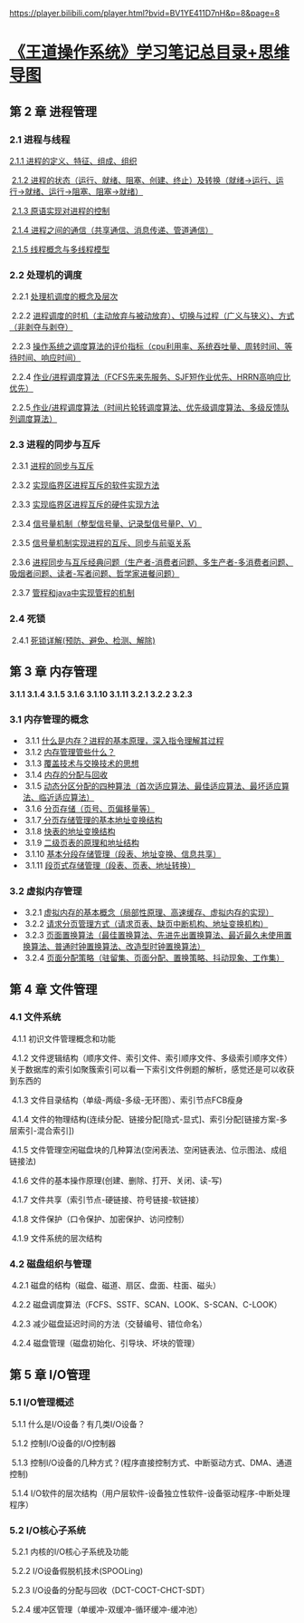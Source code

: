 https://player.bilibili.com/player.html?bvid=BV1YE411D7nH&p=8&page=8

# [《王道操作系统》学习笔记总目录+思维导图](https://blog.csdn.net/weixin_43914604/article/details/104415990)

## 第 2 章 进程管理

### 2.1 进程与线程

[         2.1.1 进程的定义、特征、组成、组织](https://blog.csdn.net/weixin_43914604/article/details/104758221)

​         [2.1.2 进程的状态（运行、就绪、阻塞、创建、终止）及转换（就绪->运行、运行->就绪、运行->阻塞、阻塞->就绪）](https://blog.csdn.net/weixin_43914604/article/details/104819326)

​         [2.1.3 原语实现对进程的控制](https://blog.csdn.net/weixin_43914604/article/details/104880533)

​         [2.1.4 进程之间的通信（共享通信、消息传递、管道通信）](https://blog.csdn.net/weixin_43914604/article/details/104882398)

​         [2.1.5 线程概念与多线程模型](https://blog.csdn.net/weixin_43914604/article/details/104885645)



### 2.2 处理机的调度

​         2.2.1 [处理机调度的概念及层次](https://blog.csdn.net/weixin_43914604/article/details/105323244)

​         2.2.2 [进程调度的时机（主动放弃与被动放弃）、切换与过程（广义与狭义）、方式（非剥夺与剥夺）](https://blog.csdn.net/weixin_43914604/article/details/105324472)

​         2.2.3 [操作系统之调度算法的评价指标（cpu利用率、系统吞吐量、周转时间、等待时间、响应时间）](https://blog.csdn.net/weixin_43914604/article/details/105325136)

​         2.2.4 [作业/进程调度算法（FCFS先来先服务、SJF短作业优先、HRRN高响应比优先）](https://blog.csdn.net/weixin_43914604/article/details/105328521)

​         2.2.5[ 作业/进程调度算法（时间片轮转调度算法、优先级调度算法、多级反馈队列调度算法）](https://blog.csdn.net/weixin_43914604/article/details/105333646)



### 2.3 进程的同步与互斥

​         2.3.1 [进程的同步与互斥](https://blog.csdn.net/weixin_43914604/article/details/104942405)

​         2.3.2 [实现临界区进程互斥的软件实现方法](https://blog.csdn.net/weixin_43914604/article/details/104943004)

​         2.3.3 [实现临界区进程互斥的硬件实现方法](https://blog.csdn.net/weixin_43914604/article/details/104944962)

​         2.3.4 [信号量机制（整型信号量、记录型信号量P、V）](https://blog.csdn.net/weixin_43914604/article/details/104951182)

​         2.3.5 [信号量机制实现进程的互斥、同步与前驱关系](https://blog.csdn.net/weixin_43914604/article/details/104954222)

​         2.3.6 [进程同步与互斥经典问题（生产者-消费者问题、多生产者-多消费者问题、吸烟者问题、读者-写者问题、哲学家进餐问题）](https://blog.csdn.net/weixin_43914604/article/details/105120888)

​         2.3.7 [管程和java中实现管程的机制](https://blog.csdn.net/weixin_43914604/article/details/105420594)



### 2.4 死锁

​         2.4.1 [死锁详解(预防、避免、检测、解除)](https://blog.csdn.net/weixin_43914604/article/details/105437474)



## 第 3 章 内存管理

 **3.1.1  3.1.4  3.1.5 3.1.6 3.1.10 3.1.11 3.2.1 3.2.2 3.2.3**  

### 3.1 内存管理的概念

- ​         3.1.1 [什么是内存？进程的基本原理，深入指令理解其过程](https://blog.csdn.net/weixin_43914604/article/details/105662331) 
- ​         3.1.2 [内存管理管些什么？](https://blog.csdn.net/weixin_43914604/article/details/105667165)
- ​         3.1.3 [覆盖技术与交换技术的思想](https://blog.csdn.net/weixin_43914604/article/details/105713460)
- ​         3.1.4 [内存的分配与回收](https://blog.csdn.net/weixin_43914604/article/details/105714392)
- ​         3.1.5 [动态分区分配的四种算法（首次适应算法、最佳适应算法、最坏适应算法、临近适应算法）](https://blog.csdn.net/weixin_43914604/article/details/105718027)
- ​         3.1.6 [分页存储（页号、页偏移量等）](https://blog.csdn.net/weixin_43914604/article/details/105907291)
- ​         3.1.7[ 分页存储管理的基本地址变换结构](https://blog.csdn.net/weixin_43914604/article/details/105909842)
- ​         3.1.8 [快表的地址变换结构](https://blog.csdn.net/weixin_43914604/article/details/105929440)
- ​         3.1.9 [二级页表的原理和地址结构](https://blog.csdn.net/weixin_43914604/article/details/105930570)
- ​         3.1.10 [基本分段存储管理（段表、地址变换、信息共享）](https://blog.csdn.net/weixin_43914604/article/details/105970911)
- ​         3.1.11 [段页式存储管理（段表、页表、地址转换）](https://blog.csdn.net/weixin_43914604/article/details/105973485)



### 3.2 虚拟内存管理

- ​         3.2.1 [虚拟内存的基本概念（局部性原理、高速缓存、虚拟内存的实现）](https://blog.csdn.net/weixin_43914604/article/details/105977595)
- ​         3.2.2 [请求分页管理方式（请求页表、缺页中断机构、地址变换机构）](https://blog.csdn.net/weixin_43914604/article/details/105978678)
- ​         3.2.3 [页面置换算法（最佳置换算法、先进先出置换算法、最近最久未使用置换算法、普通时钟置换算法、改造型时钟置换算法）](https://blog.csdn.net/weixin_43914604/article/details/105997486)
- ​         3.2.4 [页面分配策略（驻留集、页面分配、置换策略、抖动现象、工作集）](https://blog.csdn.net/weixin_43914604/article/details/106001486)





## 第 4 章 文件管理

### 4.1 文件系统

​         4.1.1 初识文件管理概念和功能

​         4.1.2 文件逻辑结构（顺序文件、索引文件、索引顺序文件、多级索引顺序文件）关于数据库的索引如聚簇索引可以看一下索引文件例题的解析，感觉还是可以收获到东西的

​         4.1.3 文件目录结构（单级-两级-多级-无环图）、索引节点FCB瘦身

​         4.1.4 文件的物理结构(连续分配、链接分配[隐式-显式]、索引分配[链接方案-多层索引-混合索引])

​         4.1.5 文件管理空闲磁盘块的几种算法(空闲表法、空闲链表法、位示图法、成组链接法)

​         4.1.6 文件的基本操作原理(创建、删除、打开、关闭、读-写)

​         4.1.7 文件共享（索引节点-硬链接、符号链接-软链接）

​         4.1.8 文件保护（口令保护、加密保护、访问控制）

​         4.1.9 文件系统的层次结构



### 4.2 磁盘组织与管理

​         4.2.1 磁盘的结构（磁盘、磁道、扇区、盘面、柱面、磁头）

​         4.2.2 磁盘调度算法（FCFS、SSTF、SCAN、LOOK、S-SCAN、C-LOOK）

​         4.2.3 减少磁盘延迟时间的方法（交替编号、错位命名）

​         4.2.4 磁盘管理（磁盘初始化、引导块、坏块的管理）



## 第 5 章 I/O管理

### 5.1 I/O管理概述

​          5.1.1 什么是I/O设备？有几类I/O设备？

​          5.1.2 控制I/O设备的I/O控制器

​          5.1.3 控制I/O设备的几种方式？(程序直接控制方式、中断驱动方式、DMA、通道控制)

​          5.1.4 I/O软件的层次结构（用户层软件-设备独立性软件-设备驱动程序-中断处理程序）

### 5.2 I/O核心子系统

​          5.2.1 内核的I/O核心子系统及功能

​          5.2.2 I/O设备假脱机技术(SPOOLing)

​          5.2.3 I/O设备的分配与回收（DCT-COCT-CHCT-SDT）

​          5.2.4 缓冲区管理（单缓冲-双缓冲-循环缓冲-缓冲池）